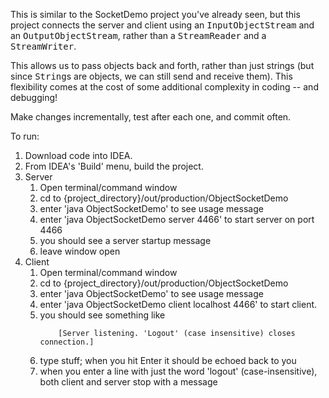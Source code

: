 This is similar to the SocketDemo project you've already seen,
but this project connects the server and client using an 
<tt>InputObjectStream</tt> and an <tt>OutputObjectStream</tt>,
rather than a <tt>StreamReader</tt> and a <tt>StreamWriter</tt>.

This allows us to pass objects back and forth, rather than just
strings (but since <tt>String</tt>s are objects, we can still 
send and receive them). This flexibility comes at the cost of some
additional complexity in coding -- and debugging!

Make changes incrementally, test after each one, and commit often.

To run:
<ol>
<li> Download code into IDEA.</li> 
<li> From IDEA's 'Build' menu, build the project.</li>
<li> Server
   <ol>
   <li> Open terminal/command window</li>
   <li> cd to {project_directory}/out/production/ObjectSocketDemo</li>
   <li> enter 'java ObjectSocketDemo' to see usage message</li>
   <li> enter 'java ObjectSocketDemo server 4466' to start server on port 4466</li>
   <li> you should see a server startup message</li>
   <li> leave window open</li>
   </ol>
   </li>
<li> Client
   <ol>
   <li> Open terminal/command window</li>
   <li> cd to {project_directory}/out/production/ObjectSocketDemo</li>
   <li> enter 'java ObjectSocketDemo' to see usage message</li>
   <li> enter 'java ObjectSocketDemo client localhost 4466' to start client.</li>
   <li> you should see something like
     
        [Server listening. 'Logout' (case insensitive) closes connection.]
        
   <li> type stuff; when you hit Enter it should be echoed back to you</li>
   <li> when you enter a line with just the word 'logout' (case-insensitive), 
        both client and server stop with a message</li>
   </ol>
</ol>
